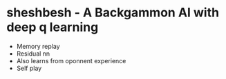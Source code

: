 # sheshbesh - A Backgammon AI with deep q learning

- Memory replay
- Residual nn
- Also learns from oponnent experience
- Self play
